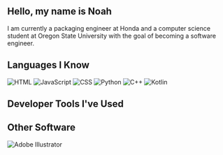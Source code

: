 ## Hello, my name is Noah

I am currently a packaging engineer at Honda and a computer science student at Oregon State University with the goal of becoming a software engineer.

## Languages I Know
<p align='left'>
<img alt="HTML" src="https://img.shields.io/badge/HTML-gray?logo=html5">
<img alt="JavaScript" src="https://img.shields.io/badge/JavaScript-gray?logo=javascript">
<img alt="CSS" src="https://img.shields.io/badge/CSS-gray?logo=css3">
<img alt="Python" src="https://img.shields.io/badge/Python-gray?logo=python">
<img alt="C++" src="https://img.shields.io/badge/C++-gray?logo=cplusplus">
<img alt="Kotlin" src="https://img.shields.io/badge/Kotlin-gray?logo=kotlin">
</p>

## Developer Tools I've Used

## Other Software

<img alt="Adobe Illustrator" src="https://img.shields.io/badge/Adobe_Illustrator-gray?logo=adobeillustrator">

<!--
**nohabean/nohabean** is a ✨ _special_ ✨ repository because its `README.md` (this file) appears on your GitHub profile.

Here are some ideas to get you started:

- 🔭 I’m currently working on ...
- 🌱 I’m currently learning ...
- 👯 I’m looking to collaborate on ...
- 🤔 I’m looking for help with ...
- 💬 Ask me about ...
- 📫 How to reach me: ...
- 😄 Pronouns: ...
- ⚡ Fun fact: ...
-->
